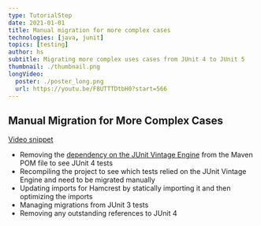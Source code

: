 ```yaml
---
type: TutorialStep
date: 2021-01-01
title: Manual migration for more complex cases
technologies: [java, junit]
topics: [testing]
author: hs
subtitle: Migrating more complex uses cases from JUnit 4 to JUnit 5
thumbnail: ./thumbnail.png
longVideo:
  poster: ./poster_long.png
  url: https://youtu.be/F8UTTTDtbH0?start=566
---
```


## Manual Migration for More Complex Cases
[Video snippet](https://youtu.be/F8UTTTDtbH0?t=566)
- Removing the [dependency on the JUnit Vintage Engine](https://github.com/JetBrains/intellij-samples/blob/901b5f824e5ee2bbeb3f4b6eb213a237a70b4399/standard-java/pom.xml) from the Maven POM file to see JUnit 4 tests
- Recompiling the project to see which tests relied on the JUnit Vintage Engine and need to be migrated manually
- Updating imports for Hamcrest by statically importing it and then optimizing the imports
- Managing migrations from JUnit 3 tests
- Removing any outstanding references to JUnit 4